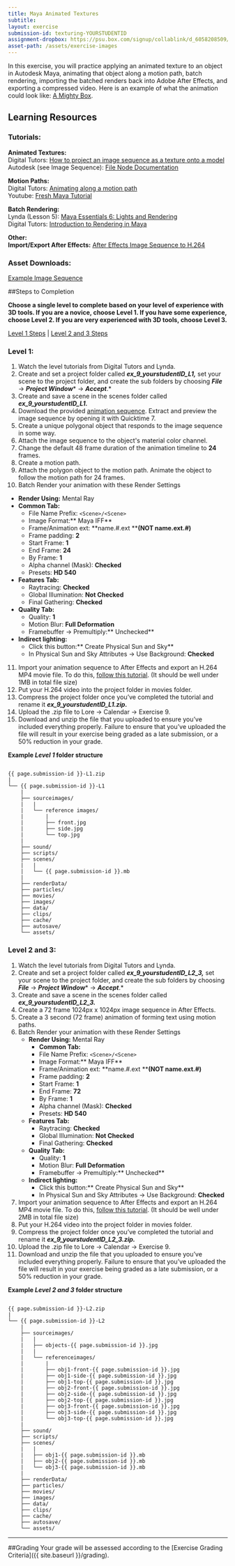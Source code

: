 ```yaml
---
title: Maya Animated Textures
subtitle: 
layout: exercise
submission-id: texturing-YOURSTUDENTID
assignment-dropbox: https://psu.box.com/signup/collablink/d_6058208509/13048f751411ea
asset-path: /assets/exercise-images
---
```


In this exercise, you will practice applying an animated texture to an object in Autodesk Maya, animating that object along a motion path, batch rendering, importing the batched renders back into Adobe After Effects, and exporting a compressed video. Here is an example of what the animation could look like: [A Mighty Box](https://docs.google.com/file/d/0BzXX6rmROMNWck1MVnpFclpWdU0/edit).

## Learning Resources

### Tutorials:

**Animated Textures:**  
Digital Tutors: [How to project an image sequence as a texture onto a model](http://www.digitaltutors.com/11/training.php?vid=10038&autoplay=1)  
Autodesk (see Image Sequence): [File Node Documentation](http://download.autodesk.com/global/docs/maya2013/en_us/index.html?url=files/Shading_Nodes_File.htm,topicNumber=d30e573165)

**Motion Paths:**  
Digital Tutors: [Animating along a motion path](http://www.digitaltutors.com/tutorial/609-Maya-Animation-Reference-Library-Animate)  
Youtube: [Fresh Maya Tutorial](http://www.youtube.com/watch?v=Z7HFSq6FrUs)

**Batch Rendering:**  
Lynda (Lesson 5): [Maya Essentials 6: Lights and Rendering](http://www.lynda.com/Maya-tutorials/Maya-Essentials-6-Lights-Rendering/96718-2.html)  
Digital Tutors: [Introduction to Rendering in Maya](http://www.digitaltutors.com/11/training.php?vid=21419&autoplay=1)

**Other:**  
**Import/Export After Effects:** [After Effects Image Sequence to H.264](https://docs.google.com/document/d/1R5G3bvXoe0_Bto59_dV4c4_iLZIA1--sHRQ8fhkBnvc/edit) 
        
### Asset Downloads:  
[Example Image Sequence](https://docs.google.com/file/d/0BzXX6rmROMNWREFxd0xxeTZPQWc/edit)


##Steps to Completion

**Choose a single level to complete based on your level of experience with 3D tools. If you are a novice, choose Level 1. If you have some experience, choose Level 2. If you are very experienced with 3D tools, choose Level 3.**

[Level 1 Steps](#level-1) | [Level 2 and 3 Steps](#level-2-3)

### <a name="level-1"></a>Level 1:

1. Watch the level tutorials from Digital Tutors and Lynda.
2. Create and set a project folder called **_ex_9_yourstudentID_L1,_** set your scene to the project folder, and create the sub folders by choosing **_File_** → **_Project Window_*** → ***_Accept_***.*
3. Create and save a scene in the scenes folder called **_ex_9_yourstudentID_L1._**
4. Download the provided [animation sequence](https://docs.google.com/file/d/0BzXX6rmROMNWREFxd0xxeTZPQWc/edit). Extract and preview the image sequence by opening it with Quicktime 7.
5. Create a unique polygonal object that responds to the image sequence in some way.
6. Attach the image sequence to the object's material color channel.
7. Change the default 48 frame duration of the animation timeline to **24** frames.
8. Create a motion path.
9. Attach the polygon object to the motion path. Animate the object to follow the motion path for 24 frames.
10. Batch Render your animation with these Render Settings
   - **Render Using:** Mental Ray
   - **Common Tab:**
      - File Name Prefix: ``` <Scene>/<Scene> ```
      - Image Format:** Maya IFF**
      - Frame/Animation ext: **name.#.ext ****(NOT name.ext.#)**
      - Frame padding: **2**
      - Start Frame: **1**
      - End Frame: **24**
      - By Frame: **1**
      - Alpha channel (Mask): **Checked**
      - Presets: **HD 540**
   - **Features Tab:**
      - Raytracing: **Checked**
      - Global Illumination: **Not Checked**
      - Final Gathering: **Checked**
   - **Quality Tab:**
      - Quality: **1**
      - Motion Blur: **Full Deformation**
      - Framebuffer → Premultiply:** Unchecked**
   - **Indirect lighting:**
      - Click this button:** Create Physical Sun and Sky**
      - In Physical Sun and Sky Attributes → Use Background: **Checked**
11. Import your animation sequence to After Effects and export an H.264 MP4 movie file. To do this, [follow this tutorial](https://docs.google.com/document/d/1R5G3bvXoe0_Bto59_dV4c4_iLZIA1--sHRQ8fhkBnvc/edit). (It should be well under 1MB in total file size)
12. Put your H.264 video into the project folder in movies folder.
13. Compress the project folder once you’ve completed the tutorial and rename it **_ex_9_yourstudentID_L1.zip._**
14. Upload the .zip file to Lore → Calendar → Exercise 9.
15. Download and unzip the file that you uploaded to ensure you’ve included everything properly. Failure to ensure that you’ve uploaded the file will result in your exercise being graded as a late submission, or a 50% reduction in your grade.

**Example _Level 1_ folder structure**

```

{{ page.submission-id }}-L1.zip
|
└── {{ page.submission-id }}-L1
    |
    ├── sourceimages/
    |   |
    |   └── reference images/
    |       |
    |       ├── front.jpg
    |       ├── side.jpg
    |       └── top.jpg
    |
    ├── sound/
    ├── scripts/
    ├── scenes/
    |   |
    |   └── {{ page.submission-id }}.mb
    |
    ├── renderData/
    ├── particles/
    ├── movies/
    ├── images/
    ├── data/
    ├── clips/
    ├── cache/
    ├── autosave/
    └── assets/

```

### <a name="level-2-3"></a>Level 2 and 3:

1. Watch the level tutorials from Digital Tutors and Lynda.
2. Create and set a project folder called **_ex_9_yourstudentID_L2_3,_** set your scene to the project folder, and create the sub folders by choosing **_File_** → **_Project Window_*** → ***_Accept_***.* 
3. Create and save a scene in the scenes folder called **_ex_9_yourstudentID_L2_3._**
4. Create a 72 frame 1024px x 1024px image sequence in After Effects.
5. Create a 3 second (72 frame) animation of forming text using motion paths. 
6. Batch Render your animation with these Render Settings
   - **Render Using:** Mental Ray
      - **Common Tab:**
      - File Name Prefix: ``` <Scene>/<Scene> ```
      - Image Format:** Maya IFF**
      - Frame/Animation ext: **name.#.ext ****(NOT name.ext.#)**
      - Frame padding: **2**
      - Start Frame: **1**
      - End Frame: **72**
      - By Frame: **1**
      - Alpha channel (Mask): **Checked**
      - Presets: **HD 540**
   - **Features Tab:**
      - Raytracing: **Checked**
      - Global Illumination: **Not Checked**
      - Final Gathering: **Checked**
   - **Quality Tab:**
      - Quality: **1**
      - Motion Blur: **Full Deformation**
      - Framebuffer → Premultiply:** Unchecked**
   - **Indirect lighting:**
      - Click this button:** Create Physical Sun and Sky**
      - In Physical Sun and Sky Attributes → Use Background: **Checked**
7. Import your animation sequence to After Effects and export an H.264 MP4 movie file. To do this, [follow this tutorial](https://docs.google.com/document/d/1R5G3bvXoe0_Bto59_dV4c4_iLZIA1--sHRQ8fhkBnvc/edit). (It should be well under 2MB in total file size)
8. Put your H.264 video into the project folder in movies folder. 
9. Compress the project folder once you’ve completed the tutorial and rename it **_ex_9_yourstudentID_L2_3.zip._**
10. Upload the .zip file to Lore → Calendar → Exercise 9.
11. Download and unzip the file that you uploaded to ensure you’ve included everything properly. Failure to ensure that you’ve uploaded the file will result in your exercise being graded as a late submission, or a 50% reduction in your grade.

**Example _Level 2 and 3_ folder structure**

```

{{ page.submission-id }}-L2.zip
|
└── {{ page.submission-id }}-L2
    |
    ├── sourceimages/
    |   |
    |   ├── objects-{{ page.submission-id }}.jpg
    |   |
    |   └── referenceimages/
    |       |
    |       ├── obj1-front-{{ page.submission-id }}.jpg
    |       ├── obj1-side-{{ page.submission-id }}.jpg
    |       ├── obj1-top-{{ page.submission-id }}.jpg
    |       ├── obj2-front-{{ page.submission-id }}.jpg
    |       ├── obj2-side-{{ page.submission-id }}.jpg
    |       ├── obj2-top-{{ page.submission-id }}.jpg
    |       ├── obj3-front-{{ page.submission-id }}.jpg
    |       ├── obj3-side-{{ page.submission-id }}.jpg
    |       └── obj3-top-{{ page.submission-id }}.jpg
    |
    ├── sound/
    ├── scripts/
    ├── scenes/
    |   |
    |   ├── obj1-{{ page.submission-id }}.mb
    |   ├── obj2-{{ page.submission-id }}.mb
    |   └── obj3-{{ page.submission-id }}.mb
    |
    ├── renderData/
    ├── particles/
    ├── movies/
    ├── images/
    ├── data/
    ├── clips/
    ├── cache/
    ├── autosave/
    └── assets/

```

* * *

##Grading
Your grade will be assessed according to the [Exercise Grading Criteria]({{ site.baseurl }}/grading).
